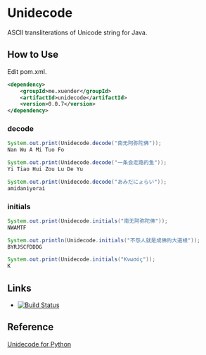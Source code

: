 # Unidecode #

ASCII transliterations of Unicode string for Java.

## How to Use ##

Edit pom.xml.

```xml
<dependency>
	<groupId>me.xuender</groupId>
	<artifactId>unidecode</artifactId>
	<version>0.0.7</version>
</dependency>
```

### decode
```java
System.out.print(Unidecode.decode("南无阿弥陀佛"));
Nan Wu A Mi Tuo Fo

System.out.print(Unidecode.decode("一条会走路的鱼"));
Yi Tiao Hui Zou Lu De Yu

System.out.print(Unidecode.decode("あみだにょらい"));
amidaniyorai
```
### initials
```java
System.out.print(Unidecode.initials("南无阿弥陀佛"));
NWAMTF

System.out.println(Unidecode.initials("不怨人就是成佛的大道根"));
BYRJSCFDDDG

System.out.print(Unidecode.initials("Κνωσός"));
K
```
## Links ##

* [![Build Status](https://travis-ci.org/xuender/unidecode.png)](https://travis-ci.org/xuender/unidecode)

## Reference ##

[Unidecode for Python](https://pypi.python.org/pypi/Unidecode)
